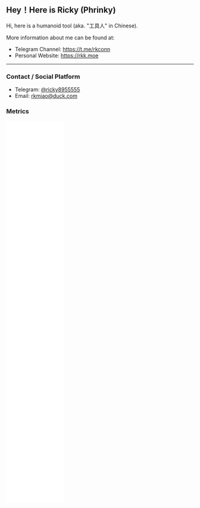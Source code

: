 ## Hey！Here is Ricky (Phrinky)

Hi, here is a humanoid tool (aka. "工具人" in Chinese).

More information about me can be found at:

- Telegram Channel: https://t.me/rkconn
- Personal Website: https://rkk.moe

---

### Contact / Social Platform
- Telegram: [@ricky8955555](https://t.me/ricky8955555)
- Email: [rkmiao@duck.com](mailto:rkmiao@duck.com)

### Metrics

<!-- ![Top Langs](https://github-readme-stats.vercel.app/api/top-langs/?username=ricky8955555&&layout=compact)
![ricky8955555's stats](https://github-readme-stats.vercel.app/api?username=ricky8955555&show_icons=true&count_private=true&include_all_commits=true) -->

![Metrics](/github-metrics.svg)

<!--![ricky8955555's wakatime stats](https://github-readme-stats.vercel.app/api/wakatime?username=ricky8955555)-->
